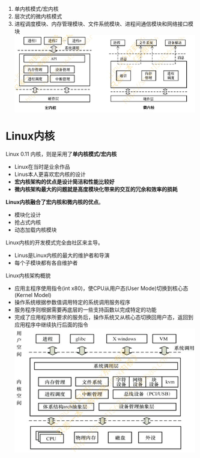 1. 单内核模式/宏内核
2. 层次式的微内核模式
3. 进程调度模块、内存管理模块、文件系统模块、进程间通信模块和网络接口模块
![](../../photo/paste-8a63afb6f2f20e12446f8e94753d0b8a4fdc2f4a.jpg)

# Linux内核
Linux 0.11 内核，则是采用了**单内核模式/宏内核**
- Linux在当时是业余作品
- Linus本人更喜欢宏内核的设计
- **宏内核架构的优点是设计简洁和性能比较好**
- **微内核架构最大的问题就是高度模块化带来的交互的冗余和效率的损耗** 
  
**Linux内核融合了宏内核和微内核的优点**。
- 模块化设计
- 抢占式内核
- 动态加载内核模块 
  
Linux内核的开发模式完全由社区来主导。
- Linus是Linux内核的最大的维护者和导演
- 每个子模块都有各自维护者 
  
Linux内核架构概貌 
- 应用主程序使用指令(int x80)，使CPU从用户态(User Mode)切换到核心态(Kernel Model)
- 操作系统根据参数值调用特定的系统调用服务程序
- 服务程序则根据需要再底层的一些支持函数以完成特定的功能
- 完成了应用程序所要求的服务后，操作系统又从核心态切换回用户态，返回到应用程序中继续执行后面的指令
![](../../photo/paste-4bf434264fc4f9cd125bddbca76a3c72c0454309.jpg)
